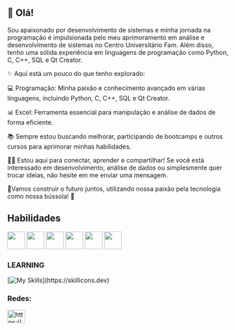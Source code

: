 ## 👋 Olá!

Sou apaixonado por desenvolvimento de sistemas e minha jornada na programação é impulsionada pelo meu aprimoramento em análise e desenvolvimento de sistemas no Centro Universitário Fam. Além disso, tenho uma sólida experiência em linguagens de programação como Python, C, C++, SQL e Qt Creator.

✨ Aqui está um pouco do que tenho explorado:

💻 Programação: Minha paixão e conhecimento avançado em várias linguagens, incluindo Python, C, C++, SQL e Qt Creator.

📊 Excel: Ferramenta essencial para manipulação e análise de dados de forma eficiente.

📚 Sempre estou buscando melhorar, participando de bootcamps e outros cursos para aprimorar minhas habilidades.

🤜🤛 Estou aqui para conectar, aprender e compartilhar! Se você está interessado em desenvolvimento, análise de dados ou simplesmente quer trocar ideias, não hesite em me enviar uma mensagem.

💫Vamos construir o futuro juntos, utilizando nossa paixão pela tecnologia como nossa bússola! 🚀

## Habilidades 
 <img width= "40" height= "40" src="https://cdn.jsdelivr.net/gh/devicons/devicon@latest/icons/python/python-original.svg" /> <img width= "40" height= "40" 
  src="https://cdn.jsdelivr.net/gh/devicons/devicon@latest/icons/azuresqldatabase/azuresqldatabase-original.svg" /> <img width= "40" height= "40" src="https://cdn.jsdelivr.net/gh/devicons/devicon@latest/icons/cplusplus/cplusplus-original.svg" /> <img width= "40" height= "40" src="https://cdn.jsdelivr.net/gh/devicons/devicon@latest/icons/c/c-original.svg" />
<img width= "40" height= "40" src="https://cdn.jsdelivr.net/gh/devicons/devicon@latest/icons/git/git-original-wordmark.svg" />  <img width= "40" height= "40" src="https://cdn.jsdelivr.net/gh/devicons/devicon@latest/icons/qt/qt-original.svg" />
          
### LEARNING

[![My Skills](https://skillicons.dev/icons?i=java,javascript,c#,react,)](https://skillicons.dev)                    
    
          
 
 </p>

### Redes:
<p align="left">
<a href="https://linkedin.com/in/https://www.linkedin.com/in/vinicius-camargo/" target="blank"><img align="center" src="https://raw.githubusercontent.com/rahuldkjain/github-profile-readme-generator/master/src/images/icons/Social/linked-in-alt.svg" alt="https://www.linkedin.com/in/vinicius-camargo/" height="30" width="40" /></a>
</p>
